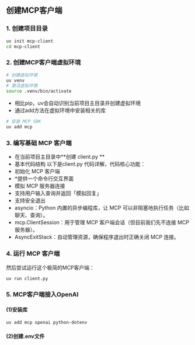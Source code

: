 ## 创建MCP客户端
### 1. 创建项目目录
```bash
uv init mcp-client
cd mcp-client
```

### 2. 创建MCP客户端虚拟环境
```bash
# 创建虚拟环境
uv venv
# 激活虚拟环境
source .venv/bin/activate
```
- 相比pip，uv会自动识别当前项目主目录并创建虚拟环境
- 通过add方法在虚拟环境中安装相关的库
```bash
# 安装 MCP SDK
uv add mcp
```

### 3. 编写基础 MCP 客户端
- 在当前项目主目录中**创建 client.py **
- 基本代码结构
以下是client.py 代码详解，代码核心功能：
- 初始化 MCP 客户端
- *提供一个命令行交互界面
- 模拟 MCP 服务器连接
- 支持用户输入查询并返回「模拟回复」
- 支持安全退出
- asyncio：Python 内置的异步编程库，让 MCP 可以非阻塞地执行任务（比如聊天、查询）。
- mcp.ClientSession：用于管理 MCP 客户端会话（但目前我们先不连接 MCP 服务器）。
- AsyncExitStack：自动管理资源，确保程序退出时正确关闭 MCP 连接。

### 4. 运行 MCP 客户端
然后尝试运行这个极简的MCP客户端：
```bash
uv run client.py
```

### 5. MCP客户端接入OpenAI
#### (1)安装库
```bash
uv add mcp openai python-dotenv
```

#### (2)创建.env文件


